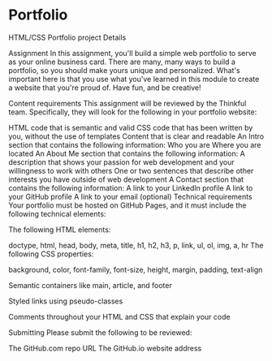 # Portfolio
HTML/CSS Portfolio project Details

Assignment
In this assignment, you'll build a simple web portfolio to serve as your online business card. There are many, many ways to build a portfolio, so you should make yours unique and personalized. What's important here is that you use what you've learned in this module to create a website that you're proud of. Have fun, and be creative!


Content requirements
This assignment will be reviewed by the Thinkful team. Specifically, they will look for the following in your portfolio website:

HTML code that is semantic and valid
CSS code that has been written by you, without the use of templates
Content that is clear and readable
An Intro section that contains the following information:
Who you are
Where you are located
An About Me section that contains the following information:
A description that shows your passion for web development and your willingness to work with others
One or two sentences that describe other interests you have outside of web development
A Contact section that contains the following information:
A link to your LinkedIn profile
A link to your GitHub profile
A link to your email (optional)
Technical requirements
Your portfolio must be hosted on GitHub Pages, and it must include the following technical elements:

The following HTML elements:

 doctype, html, head, body, meta, title,
 h1, h2, h3, p, link, ul, ol, img, a, hr
The following CSS properties:

 background, color, font-family, font-size,
 height, margin, padding, text-align
 
Semantic containers like main, article, and footer

Styled links using pseudo-classes

Comments throughout your HTML and CSS that explain your code

Submitting
Please submit the following to be reviewed:

The GitHub.com repo URL
The GitHub.io website address


